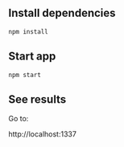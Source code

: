 ## Install dependencies

    npm install

## Start app

    npm start

## See results

Go to:

http://localhost:1337
